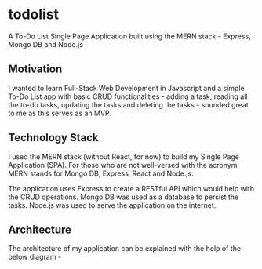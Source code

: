 # todolist
A To-Do List Single Page Application built using the MERN stack - Express, Mongo DB and Node.js


## Motivation


I wanted to learn Full-Stack Web Development in Javascript and a simple To-Do List app with basic CRUD functionalities - adding a task, reading all the to-do tasks, updating the tasks and deleting the tasks - sounded great to me as this serves as an MVP.

## Technology Stack


I used the MERN stack (without React, for now) to build my Single Page Application (SPA). For those who are not well-versed with the acronym, MERN stands for Mongo DB, Express, React and Node.js.


The application uses Express to create a RESTful API which would help with the CRUD operations. Mongo DB was used as a database to persist the tasks. Node.js was used to serve the application on the internet.  



## Architecture


The architecture of my application can be explained with the help of the below diagram -



